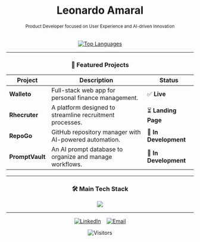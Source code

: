 <div align="center">

# Leonardo Amaral

<sub>Product Developer focused on User Experience and AI-driven Innovation</sub>

<br/>


<a href="https://github.com/OlaLeonardoAmaral">

  <img src="https://github-readme-stats-private-n7ca4383l.vercel.app/api/top-langs/?username=OlaLeonardoAmaral&layout=compact&langs_count=10&theme=dark&hide_border=true&private=true" alt="Top Languages" />

</a>

</div>

---

### <p align="center">🚀 Featured Projects</p>

| Project | Description | Status |
|---|---|---|
| **Walleto** | Full-stack web app for personal finance management. | ✅ **Live** |
| **Rhecruter** | A platform designed to streamline recruitment processes. | ⏳ **Landing Page** |
| **RepoGo** | GitHub repository manager with AI-powered automation. | 🚧 **In Development** |
| **PromptVault** | An AI prompt database to organize and manage workflows. | 🚧 **In Development** |

---

### <p align="center">🛠️ Main Tech Stack</p>

<p align="center">
  <a href="https://skillicons.dev">
    <img src="https://skillicons.dev/icons?i=ts,react,nodejs,electron,tailwind,java,spring,postgres,docker" />
  </a>
</p>

---

<p align="center">
  <a href="https://www.linkedin.com/in/leonardoamaraldev/" target="_blank"><img src="https://skillicons.dev/icons?i=linkedin" alt="LinkedIn" /></a>
  &nbsp;&nbsp;
  <a href="mailto:YOUR_EMAIL_HERE"><img src="https://skillicons.dev/icons?i=gmail" alt="Email" /></a>
</p>

<div align="center">
  <img src="https://komarev.com/ghpvc/?username=OlaLeonardoAmaral&style=flat-square&color=6495ED" alt="Visitors"/>
</div>
